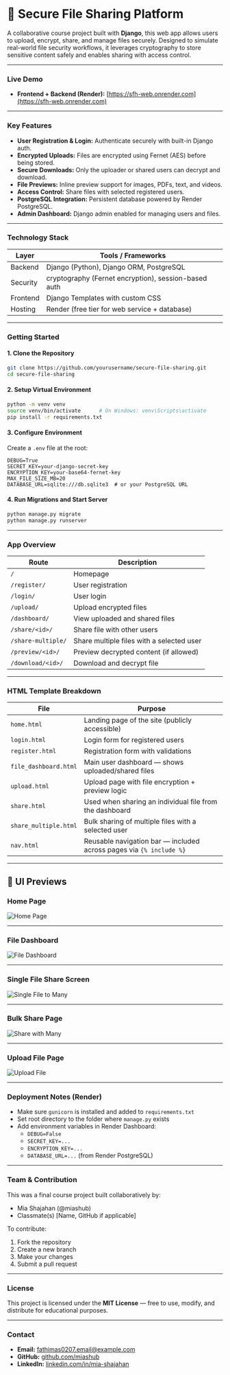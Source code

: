 # 🔐 Secure File Sharing Platform

A collaborative course project built with **Django**, this web app allows users to upload, encrypt, share, and manage files securely. Designed to simulate real-world file security workflows, it leverages cryptography to store sensitive content safely and enables sharing with access control.

---

### **Live Demo**

- **Frontend + Backend (Render):** [https://sfh-web.onrender.com](https://sfh-web.onrender.com)

---

### **Key Features**

- **User Registration & Login:** Authenticate securely with built-in Django auth.
- **Encrypted Uploads:** Files are encrypted using Fernet (AES) before being stored.
- **Secure Downloads:** Only the uploader or shared users can decrypt and download.
- **File Previews:** Inline preview support for images, PDFs, text, and videos.
- **Access Control:** Share files with selected registered users.
- **PostgreSQL Integration:** Persistent database powered by Render PostgreSQL.
- **Admin Dashboard:** Django admin enabled for managing users and files.

---

### **Technology Stack**

| Layer       | Tools / Frameworks                              |
|-------------|--------------------------------------------------|
| Backend     | Django (Python), Django ORM, PostgreSQL          |
| Security    | cryptography (Fernet encryption), session-based auth |
| Frontend    | Django Templates with custom CSS                 |
| Hosting     | Render (free tier for web service + database)    |

---

### **Getting Started**

#### **1. Clone the Repository**
```bash
git clone https://github.com/yourusername/secure-file-sharing.git
cd secure-file-sharing
```

#### **2. Setup Virtual Environment**
```bash
python -m venv venv
source venv/bin/activate      # On Windows: venv\Scripts\activate
pip install -r requirements.txt
```

#### **3. Configure Environment**
Create a `.env` file at the root:
```env
DEBUG=True
SECRET_KEY=your-django-secret-key
ENCRYPTION_KEY=your-base64-fernet-key
MAX_FILE_SIZE_MB=20
DATABASE_URL=sqlite:///db.sqlite3  # or your PostgreSQL URL
```

#### **4. Run Migrations and Start Server**
```bash
python manage.py migrate
python manage.py runserver
```

---

### **App Overview**

| Route               | Description                                       |
|--------------------|---------------------------------------------------|
| `/`                | Homepage                                          |
| `/register/`       | User registration                                |
| `/login/`          | User login                                       |
| `/upload/`         | Upload encrypted files                           |
| `/dashboard/`      | View uploaded and shared files                   |
| `/share/<id>/`     | Share file with other users                      |
| `/share-multiple/` | Share multiple files with a selected user        |
| `/preview/<id>/`   | Preview decrypted content (if allowed)           |
| `/download/<id>/`  | Download and decrypt file                        |

---

### **HTML Template Breakdown**

| File                  | Purpose                                                                 |
|-----------------------|-------------------------------------------------------------------------|
| `home.html`           | Landing page of the site (publicly accessible)                         |
| `login.html`          | Login form for registered users                                        |
| `register.html`       | Registration form with validations                                     |
| `file_dashboard.html` | Main user dashboard — shows uploaded/shared files                      |
| `upload.html`         | Upload page with file encryption + preview logic                       |
| `share.html`          | Used when sharing an individual file from the dashboard                |
| `share_multiple.html` | Bulk sharing of multiple files with a selected user                    |
| `nav.html`            | Reusable navigation bar — included across pages via `{% include %}`    |

---

## 📸 UI Previews

### **Home Page**
![Home Page](https://github.com/miashub/file-sharing/blob/c73db836bb737936fb8bd54538f6a795df72ca75/screenshots/home.png)

---

### **File Dashboard**
![File Dashboard](https://raw.githubusercontent.com/miashub/secure_file_sharing/main/screenshots/file%20dashboard.png)

---

### **Single File Share Screen**
![Single File to Many](https://raw.githubusercontent.com/miashub/secure_file_sharing/main/screenshots/selected%20one%20file%20to%20many.png)

---

### **Bulk Share Page**
![Share with Many](https://raw.githubusercontent.com/miashub/secure_file_sharing/main/screenshots/share%20with%20many.png)

---

### **Upload File Page**
![Upload File](https://raw.githubusercontent.com/miashub/secure_file_sharing/main/screenshots/upload%20file.png)

---

### **Deployment Notes (Render)**

- Make sure `gunicorn` is installed and added to `requirements.txt`
- Set root directory to the folder where `manage.py` exists
- Add environment variables in Render Dashboard:
  - `DEBUG=False`
  - `SECRET_KEY=...`
  - `ENCRYPTION_KEY=...`
  - `DATABASE_URL=...` (from Render PostgreSQL)

---

### **Team & Contribution**

This was a final course project built collaboratively by:
- Mia Shajahan (@miashub)
- Classmate(s) [Name, GitHub if applicable]

To contribute:
1. Fork the repository
2. Create a new branch
3. Make your changes
4. Submit a pull request

---

### **License**

This project is licensed under the **MIT License** — free to use, modify, and distribute for educational purposes.

---

### **Contact**

- **Email:** [fathimas0207.email@example.com](mailto:fathimas0207.email@example.com)  
- **GitHub:** [github.com/miashub](https://github.com/miashub)  
- **LinkedIn:** [linkedin.com/in/mia-shajahan](https://linkedin.com/in/mia-shajahan)

